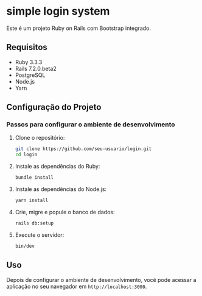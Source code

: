 # simple login system

Este é um projeto Ruby on Rails com Bootstrap integrado.

## Requisitos

- Ruby 3.3.3
- Rails 7.2.0.beta2
- PostgreSQL
- Node.js
- Yarn

## Configuração do Projeto

### Passos para configurar o ambiente de desenvolvimento

1. Clone o repositório:
    ```sh
    git clone https://github.com/seu-usuario/login.git
    cd login
    ```

2. Instale as dependências do Ruby:
    ```sh
    bundle install
    ```

3. Instale as dependências do Node.js:
    ```sh
    yarn install
    ```


4. Crie, migre e popule o banco de dados:
    ```sh
    rails db:setup
    ```

5. Execute o servidor:
    ```sh
    bin/dev
    ```

## Uso

Depois de configurar o ambiente de desenvolvimento, você pode acessar a aplicação no seu navegador em `http://localhost:3000`.

